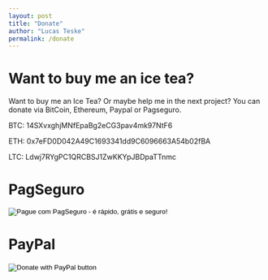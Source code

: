 ```yaml
---
layout: post
title: "Donate"
author: "Lucas Teske"
permalink: /donate
---
```


Want to buy me an ice tea?
=========================

Want to buy me an Ice Tea? Or maybe help me in the next project? You can donate via BitCoin, Ethereum, Paypal or Pagseguro.

BTC: 14SXvxghjMNfEpaBg2eCG3pav4mk97NtF6

ETH: 0x7eFD0D042A49C1693341dd9C6096663A54b02fBA

LTC: Ldwj7RYgPC1QRCBSJ1ZwKKYpJBDpaTTnmc

PagSeguro
=========

<form action="https://pagseguro.uol.com.br/checkout/v2/donation.html" method="post">
  <input name="currency" type="hidden" value="BRL" />
  <input name="receiverEmail" type="hidden" value="lucas@teske.net.br" />
  <input name="iot" type="hidden" value="button" />
  <input alt="Pague com PagSeguro - é rápido, grátis e seguro!" name="submit" src="https://stc.pagseguro.uol.com.br/public/img/botoes/doacoes/120x53-doar.gif" type="image" />
</form>

PayPal
======

<!-- Paypal -->
<form action="https://www.paypal.com/cgi-bin/webscr" method="post" target="_top">
  <input type="hidden" name="cmd" value="_donations" />
  <input type="hidden" name="business" value="53C9DZEVRE6VA" />
  <input type="hidden" name="item_name" value="Ice Tea, New Projects and new Articles" />
  <input type="hidden" name="currency_code" value="BRL" />
  <input type="image" src="https://www.paypalobjects.com/en_US/i/btn/btn_donateCC_LG.gif" border="0" name="submit" title="PayPal - The safer, easier way to pay online!" alt="Donate with PayPal button" />
  <img alt="" border="0" src="https://www.paypal.com/en_BR/i/scr/pixel.gif" width="1" height="1" />
</form>
